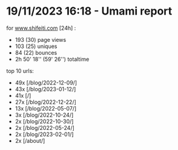 # 19/11/2023 16:18 - Umami report
for www.shifeiti.com [24h] :

 - 193 (30) page views
 - 103 (25) uniques
 - 84 (22) bounces
 - 2h 50' 18'' (59' 26'') totaltime


top 10 urls:
 - 49x [/blog/2022-12-09/]
 - 43x [/blog/2023-01-12/]
 - 41x [/]
 - 27x [/blog/2022-12-22/]
 - 13x [/blog/2022-05-07/]
 - 3x [/blog/2022-10-24/]
 - 2x [/blog/2022-10-30/]
 - 2x [/blog/2022-05-24/]
 - 2x [/blog/2023-02-01/]
 - 2x [/about/]


